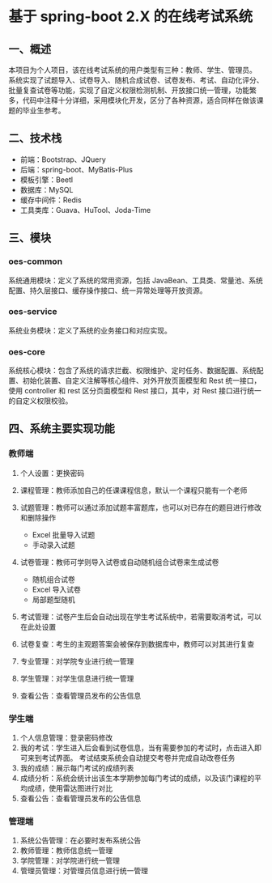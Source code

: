 # 基于 spring-boot 2.X 的在线考试系统

## 一、概述

本项目为个人项目，该在线考试系统的用户类型有三种：教师、学生、管理员。 系统实现了试题导入、试卷导入、随机合成试卷、试卷发布、考试、自动化评分、批量复查试卷等功能，实现了自定义权限检测机制、开放接口统一管理，功能繁多，代码中注释十分详细，采用模块化开发，区分了各种资源，适合同样在做该课题的毕业生参考。



## 二、技术栈

- 前端：Bootstrap、JQuery
- 后端：spring-boot、MyBatis-Plus
- 模板引擎：Beetl
- 数据库：MySQL
- 缓存中间件：Redis
- 工具类库：Guava、HuTool、Joda-Time



## 三、模块

### oes-common

系统通用模块：定义了系统的常用资源，包括 JavaBean、工具类、常量池、系统配置、持久层接口、缓存操作接口、统一异常处理等开放资源。

### oes-service

系统业务模块：定义了系统的业务接口和对应实现。

### oes-core

系统核心模块：包含了系统的请求拦截、权限维护、定时任务、数据配置、系统配置、初始化装置、自定义注解等核心组件、对外开放页面模型和 Rest 统一接口，使用  controller 和 rest 区分页面模型和 Rest 接口，其中，对 Rest 接口进行统一的自定义权限校验。



## 四、系统主要实现功能

### 教师端

1. 个人设置：更换密码

2. 课程管理：教师添加自己的任课课程信息，默认一个课程只能有一个老师

3. 试题管理：教师可以通过添加试题丰富题库，也可以对已存在的题目进行修改和删除操作
   - Excel 批量导入试题
   - 手动录入试题

4. 试卷管理：教师可学则导入试卷或自动随机组合试卷来生成试卷
   - 随机组合试卷
   - Excel 导入试卷
   - 局部题型随机

5. 考试管理：试卷产生后会自动出现在学生考试系统中，若需要取消考试，可以在此处设置
6. 试卷复查：考生的主观题答案会被保存到数据库中，教师可以对其进行复查
7. 专业管理：对学院专业进行统一管理
8. 学生管理：对学生信息进行统一管理
9. 查看公告：查看管理员发布的公告信息

### 学生端

1. 个人信息管理：登录密码修改
2. 我的考试：学生进入后会看到试卷信息，当有需要参加的考试时，点击进入即可来到考试界面。 考试结束系统会自动提交考卷并完成自动改卷任务
3. 我的成绩：展示每门考试的成绩列表
4. 成绩分析：系统会统计出该生本学期参加每门考试的成绩，以及该门课程的平均成绩，使用雷达图进行对比
5. 查看公告：查看管理员发布的公告信息

### 管理端

1. 系统公告管理：在必要时发布系统公告
2. 教师管理：教师信息统一管理
3. 学院管理：对学院进行统一管理
4. 管理员管理：对管理员信息进行统一管理

